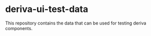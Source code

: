 # deriva-ui-test-data

This repository contains the data that can be used for testing deriva components.